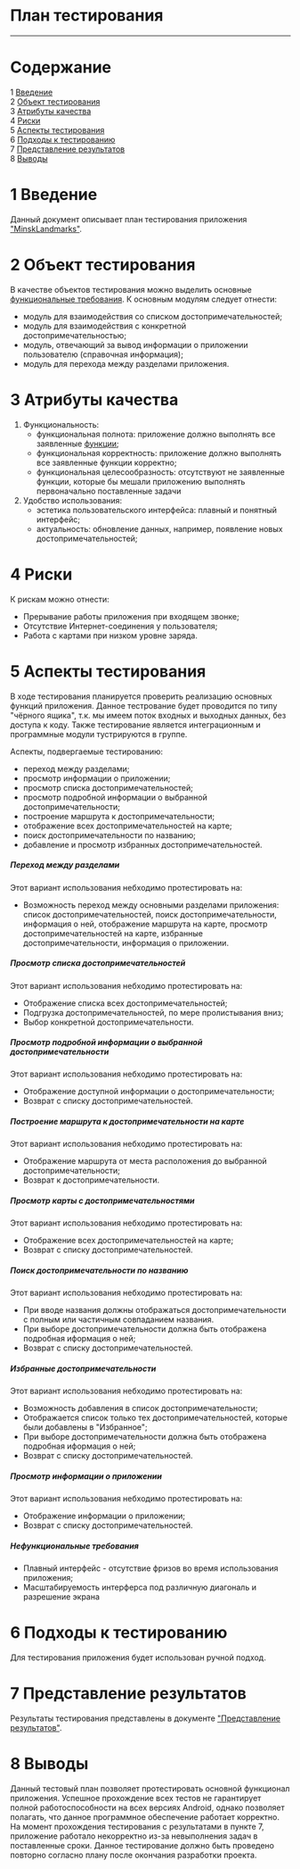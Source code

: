 # План тестирования  
---

# Содержание  
1 [Введение](#introduction)  
2 [Объект тестирования](#items)  
3 [Атрибуты качества](#quality)  
4 [Риски](#risk)  
5 [Аспекты тестирования](#features)  
6 [Подходы к тестированию](#approach)  
7 [Представление результатов](#pass)  
8 [Выводы](#conclusion)  

<a name="introduction"/>  

# 1 Введение  

Данный документ описывает план тестирования приложения ["MinskLandmarks"](https://github.com/shishov1610/MinskLandmarks).

<a name="items"/>  

# 2 Объект тестирования  

В качестве объектов тестирования можно выделить основные [функциональные требования](../Documents/Requirements/Requirements%20Document.md). К основным модулям следует отнести: 
* модуль для взаимодействия со списком достопримечательностей;  
* модуль для взаимодействия с конкретной достопримечательностью;  
* модуль, отвечающий за вывод информации о приложении пользователю (справочная информация);  
* модуль для перехода между разделами приложения.   

<a name="quality"/>  

# 3 Атрибуты качества  

1. Функциональность:  
    - функциональная полнота: приложение должно выполнять все заявленные [функции](https://github.com/shishov1610/MinskLandmarks/blob/master/Documentation/Requirements/Requirements%20Document.md#functional_requirements);
    - функциональная корректность: приложение должно выполнять все заявленные функции корректно;  
    - функциональная целесообразность: отсутствуют не заявленные функции, которые бы мешали приложению выполнять первоначально поставленные задачи
2. Удобство использования:  
    - эстетика пользовательского интерфейса: плавный и понятный интерфейс;  
    - актуальность: обновление данных, например, появление новых достопримечательностей;  

<a name="risk"/>  

# 4 Риски  

К рискам можно отнести:  
* Прерывание работы приложения при входящем звонке;  
* Отсутствие Интернет-соединения у пользователя;  
* Работа с картами при низком уровне заряда.  

<a name="features"/>  

# 5 Аспекты тестирования  

В ходе тестирования планируется проверить реализацию основных функций приложения. Данное тестрование будет проводится по типу "чёрного ящика", т.к. мы имеем поток входных и выходных данных, без доступа к коду. Также тестирование является интеграционным и программные модули тустрируются в группе.

Аспекты, подвергаемые тестированию:  
* переход между разделами;  
* просмотр информации о приложении;  
* просмотр списка достопримечательностей;  
* просмотр подробной информации о выбранной достопримечательности;  
* построение маршрута к достопримечательности;  
* отображение всех достопримечательностей на карте;  
* поиск достопримечательности по названию;  
* добавление и просмотр избранных достопримечательностей.  

##### Переход между разделами  
Этот вариант использования небходимо протестировать на:  
* Возможность переход между основными разделами приложения: список достопримечательностей, поиск достопримечательности, информация о ней, отображение маршрута на карте, просмотр достопримечательностей на карте, избранные достопримечательности, информация о приложении.

##### Просмотр списка достопримечательностей  
Этот вариант использования небходимо протестировать на:  
* Отображение списка всех достопримечательностей;  
* Подгрузка достопримечательностей, по мере пролистывания вниз;  
* Выбор конкретной достопримечательности.  

##### Просмотр подробной информации о выбранной достопримечательности  
Этот вариант использования небходимо протестировать на:  
* Отображение доступной информации о достопримечательности;  
* Возврат с списку достопримечательностей.  

##### Построение маршрута к достопримечательности на карте  
Этот вариант использования небходимо протестировать на:  
* Отображение маршрута от места расположения до выбранной достопримечательности;  
* Возврат к достопримечательности.  

##### Просмотр карты с достопримечательностями  
Этот вариант использования небходимо протестировать на:  
* Отображение всех достопримечательностей на карте;  
* Возврат с списку достопримечательностей.  

##### Поиск достопримечательности по названию  
Этот вариант использования небходимо протестировать на:  
* При вводе названия должны отображаться достопримечательности с полным или частичным совпаданием названия.  
* При выборе достопримечательности должна быть отображена подробная иформация о ней;  
* Возврат с списку достопримечательностей.  

##### Избранные достопримечательности  
Этот вариант использования небходимо протестировать на:  
* Возможность добавления в список достопримечательности;  
* Отображается список только тех достопримечательностей, которые были добавлены в "Избранное";  
* При выборе достопримечательности должна быть отображена подробная иформация о ней;  
* Возврат с списку достопримечательностей.  

##### Просмотр информации о приложении  
Этот вариант использования небходимо протестировать на:  
* Отображение информации о приложении;  
* Возврат с списку достопримечательностей.  

##### Нефункциональные требования  

* Плавный интерфейс - отсутствие фризов во время использования приложения;  
* Масштабируемость интерферса под различную диагональ и разрешение экрана  

<a name="approach"/>  

# 6 Подходы к тестированию  

Для тестирования приложения будет использован ручной подход.  

<a name="pass"/>  

# 7 Представление результатов  

Результаты тестирования представлены в документе ["Представление результатов"](../Testing/TestResults.md).  

<a name="conclusion"/>  

# 8 Выводы  

Данный тестовый план позволяет протестировать основной функционал приложения. Успешное прохождение всех тестов не гарантирует полной работоспособности на всех версиях Android, однако позволяет полагать, что данное программное обеспечение работает корректно. На момент прохождения тестирования с результатами в пункте 7, приложение работало некорректно из-за невыполнения задач в поставленные сроки. Данное тестирование должно быть проведено повторно согласно плану после окончания разработки проекта.
